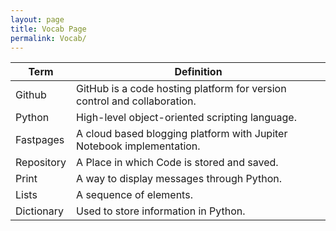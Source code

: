 ```yaml
---
layout: page
title: Vocab Page
permalink: Vocab/
---
```


| Term       | Definition                                                                 |
|------------|----------------------------------------------------------------------------|
| Github     | GitHub is a code hosting platform for   version control and collaboration. |
| Python     | High-level object-oriented scripting language.                             |
| Fastpages  | A cloud based blogging platform with Jupiter Notebook implementation.      |
| Repository | A Place in which Code is stored and saved.                                 |
| Print      | A way to display messages through Python.                                  |
| Lists      | A sequence of elements.                                                    |
| Dictionary | Used to store information in Python.                                       |